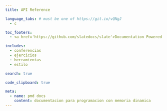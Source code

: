 ```yaml
---
title: API Reference

language_tabs: # must be one of https://git.io/vQNgJ
  - c

toc_footers:
  - <a href='https://github.com/slatedocs/slate'>Documentation Powered by Slate</a>

includes:
  - conferencias
  - ejercicios
  - herramientas
  - estilo

search: true

code_clipboard: true

meta:
  - name: pmd docs
    content: documentacion para programacion con memoria dinamica
---
```


